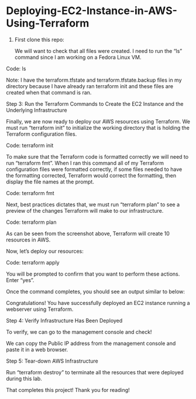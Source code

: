 # Deploying-EC2-Instance-in-AWS-Using-Terraform

1. First clone this repo:

   We will want to check that all files were created. I need to run the “ls” command since I am working on a Fedora Linux VM.
 

Code: ls


Note: I have the terraform.tfstate and terraform.tfstate.backup files in my directory because I have already ran terraform init and these files are created when that command is ran.


Step 3: Run the Terraform Commands to Create the EC2 Instance and the Underlying Infrastructure

Finally, we are now ready to deploy our AWS resources using Terraform. We must run “terraform init” to initialize the working directory that is holding the Terraform configuration files.

Code: terraform init




To make sure that the Terraform code is formatted correctly we will need to run “terraform fmt”. When I ran this command all of my Terraform configuration files were formatted correctly, if some files needed to have the formatting corrected, Terraform would correct the formatting, then display the file names at the prompt.

Code: terraform fmt



Next, best practices dictates that, we must run “terraform plan” to see a preview of the changes Terraform will make to our infrastructure.

Code: terraform plan


As can be seen from the screenshot above, Terraform will create 10 resources in AWS.

Now, let’s deploy our resources:

Code: terraform apply


You will be prompted to confirm that you want to perform these actions.
Enter “yes”.











Once the command completes, you should see an output similar to below:



Congratulations! You have successfully deployed an EC2 instance running a webserver using Terraform. 

Step 4: Verify Infrastructure Has Been Deployed

To verify, we can go to the management console and check!


We can copy the Public IP address from the management console and paste it in a web browser.



Step 5: Tear-down AWS Infrastructure

Run “terraform destroy” to terminate all the resources that were deployed during this lab.


That completes this project! Thank you for reading! 
